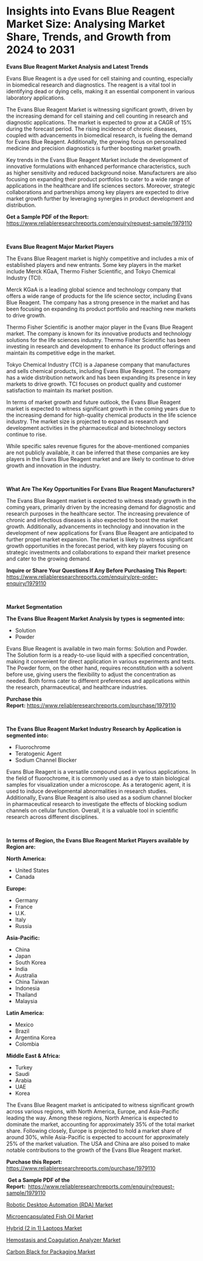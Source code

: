 <p><h1>Insights into Evans Blue Reagent Market Size: Analysing Market Share, Trends, and Growth from 2024 to 2031</h1></p><p><strong>Evans Blue Reagent Market Analysis and Latest Trends</strong></p>
<p><p>Evans Blue Reagent is a dye used for cell staining and counting, especially in biomedical research and diagnostics. The reagent is a vital tool in identifying dead or dying cells, making it an essential component in various laboratory applications.</p><p>The Evans Blue Reagent Market is witnessing significant growth, driven by the increasing demand for cell staining and cell counting in research and diagnostic applications. The market is expected to grow at a CAGR of 15% during the forecast period. The rising incidence of chronic diseases, coupled with advancements in biomedical research, is fueling the demand for Evans Blue Reagent. Additionally, the growing focus on personalized medicine and precision diagnostics is further boosting market growth.</p><p>Key trends in the Evans Blue Reagent Market include the development of innovative formulations with enhanced performance characteristics, such as higher sensitivity and reduced background noise. Manufacturers are also focusing on expanding their product portfolios to cater to a wide range of applications in the healthcare and life sciences sectors. Moreover, strategic collaborations and partnerships among key players are expected to drive market growth further by leveraging synergies in product development and distribution.</p></p>
<p><strong>Get a Sample PDF of the Report:&nbsp;</strong> <a href="https://www.reliableresearchreports.com/enquiry/request-sample/1979110">https://www.reliableresearchreports.com/enquiry/request-sample/1979110</a></p>
<p>&nbsp;</p>
<p><strong>Evans Blue Reagent Major Market Players</strong></p>
<p><p>The Evans Blue Reagent market is highly competitive and includes a mix of established players and new entrants. Some key players in the market include Merck KGaA, Thermo Fisher Scientific, and Tokyo Chemical Industry (TCI). </p><p>Merck KGaA is a leading global science and technology company that offers a wide range of products for the life science sector, including Evans Blue Reagent. The company has a strong presence in the market and has been focusing on expanding its product portfolio and reaching new markets to drive growth. </p><p>Thermo Fisher Scientific is another major player in the Evans Blue Reagent market. The company is known for its innovative products and technology solutions for the life sciences industry. Thermo Fisher Scientific has been investing in research and development to enhance its product offerings and maintain its competitive edge in the market. </p><p>Tokyo Chemical Industry (TCI) is a Japanese company that manufactures and sells chemical products, including Evans Blue Reagent. The company has a wide distribution network and has been expanding its presence in key markets to drive growth. TCI focuses on product quality and customer satisfaction to maintain its market position. </p><p>In terms of market growth and future outlook, the Evans Blue Reagent market is expected to witness significant growth in the coming years due to the increasing demand for high-quality chemical products in the life science industry. The market size is projected to expand as research and development activities in the pharmaceutical and biotechnology sectors continue to rise. </p><p>While specific sales revenue figures for the above-mentioned companies are not publicly available, it can be inferred that these companies are key players in the Evans Blue Reagent market and are likely to continue to drive growth and innovation in the industry.</p></p>
<p>&nbsp;</p>
<p><strong>What Are The Key Opportunities For Evans Blue Reagent Manufacturers?</strong></p>
<p><p>The Evans Blue Reagent market is expected to witness steady growth in the coming years, primarily driven by the increasing demand for diagnostic and research purposes in the healthcare sector. The increasing prevalence of chronic and infectious diseases is also expected to boost the market growth. Additionally, advancements in technology and innovation in the development of new applications for Evans Blue Reagent are anticipated to further propel market expansion. The market is likely to witness significant growth opportunities in the forecast period, with key players focusing on strategic investments and collaborations to expand their market presence and cater to the growing demand.</p></p>
<p><strong>Inquire or Share Your Questions If Any Before Purchasing This Report:</strong> <a href="https://www.reliableresearchreports.com/enquiry/pre-order-enquiry/1979110">https://www.reliableresearchreports.com/enquiry/pre-order-enquiry/1979110</a></p>
<p>&nbsp;</p>
<p><strong>Market Segmentation</strong></p>
<p><strong>The Evans Blue Reagent Market Analysis by types is segmented into:</strong></p>
<p><ul><li>Solution</li><li>Powder</li></ul></p>
<p><p>Evans Blue Reagent is available in two main forms: Solution and Powder. The Solution form is a ready-to-use liquid with a specified concentration, making it convenient for direct application in various experiments and tests. The Powder form, on the other hand, requires reconstitution with a solvent before use, giving users the flexibility to adjust the concentration as needed. Both forms cater to different preferences and applications within the research, pharmaceutical, and healthcare industries.</p></p>
<p><strong>Purchase this Report:&nbsp;</strong><a href="https://www.reliableresearchreports.com/purchase/1979110">https://www.reliableresearchreports.com/purchase/1979110</a></p>
<p>&nbsp;</p>
<p><strong>The Evans Blue Reagent Market Industry Research by Application is segmented into:</strong></p>
<p><ul><li>Fluorochrome</li><li>Teratogenic Agent</li><li>Sodium Channel Blocker</li></ul></p>
<p><p>Evans Blue Reagent is a versatile compound used in various applications. In the field of fluorochrome, it is commonly used as a dye to stain biological samples for visualization under a microscope. As a teratogenic agent, it is used to induce developmental abnormalities in research studies. Additionally, Evans Blue Reagent is also used as a sodium channel blocker in pharmaceutical research to investigate the effects of blocking sodium channels on cellular function. Overall, it is a valuable tool in scientific research across different disciplines.</p></p>
<p>&nbsp;</p>
<p><strong>In terms of Region, the Evans Blue Reagent Market Players available by Region are:</strong></p>
<p>
    <p> <strong> North America: </strong>
        <ul>
            <li>United States</li>
            <li>Canada</li>
        </ul>
        </p> 
    <p> <strong> Europe: </strong>
        <ul>
            <li>Germany</li>
            <li>France</li>
            <li>U.K.</li>
            <li>Italy</li>
            <li>Russia</li>
        </ul>
        </p> 
    <p> <strong> Asia-Pacific: </strong>
        <ul>
            <li>China</li>
            <li>Japan</li>
            <li>South Korea</li>
            <li>India</li>
            <li>Australia</li>
            <li>China Taiwan</li>
            <li>Indonesia</li>
            <li>Thailand</li>
            <li>Malaysia</li>
        </ul>
        </p> 
    <p> <strong> Latin America: </strong>
        <ul>
            <li>Mexico</li>
            <li>Brazil</li>
            <li>Argentina Korea</li>
            <li>Colombia</li>
        </ul>
        </p> 
    <p> <strong> Middle East & Africa: </strong>
        <ul>
            <li>Turkey</li>
            <li>Saudi</li>
            <li>Arabia</li>
            <li>UAE</li>
            <li>Korea</li>
        </ul>
    </p>
    </p>
<p><p>The Evans Blue Reagent market is anticipated to witness significant growth across various regions, with North America, Europe, and Asia-Pacific leading the way. Among these regions, North America is expected to dominate the market, accounting for approximately 35% of the total market share. Following closely, Europe is projected to hold a market share of around 30%, while Asia-Pacific is expected to account for approximately 25% of the market valuation. The USA and China are also poised to make notable contributions to the growth of the Evans Blue Reagent market.</p></p>
<p><strong>Purchase this Report: </strong><a href="https://www.reliableresearchreports.com/purchase/1979110">https://www.reliableresearchreports.com/purchase/1979110</a></p>
<p>&nbsp;<strong>Get a Sample PDF of the Report:&nbsp;&nbsp;</strong><a href="https://www.reliableresearchreports.com/enquiry/request-sample/1979110">https://www.reliableresearchreports.com/enquiry/request-sample/1979110</a></p>
<p><strong></strong></p>
<p><p><a href="https://three-jumbo-f6d.notion.site/Robotic-Desktop-Automation-RDA-Market-Offers-Provide-Insightful-Data-for-the-Time-Period-from-2024-86c321641bdc476187759c4f2ddf9e76">Robotic Desktop Automation (RDA) Market</a></p><p><a href="https://view.publitas.com/reportprime-1/microencapsulated-fish-oil-market-size-focuses-on-market-dynamics-in-depth-analysis-and-future-projections-of-its-market-forecasted-for-period-from-2024-to-2031/">Microencapsulated Fish Oil Market</a></p><p><a href="https://iodized-pantydraco-05c.notion.site/Hybrid-2-in-1-Laptops-Market-Size-and-Examines-its-Market-Scope-with-a-Primary-Focus-on-Growth-O-075095374b254eb69c0a3462987ad481">Hybrid (2 in 1) Laptops Market</a></p><p><a href="https://noble-drawer-34c.notion.site/Hemostasis-and-Coagulation-Analyzer-Market-A-Comprehensive-Report-of-its-Market-Share-Growth-Tren-429eb45dc4834d86a0a4b3b402758be3">Hemostasis and Coagulation Analyzer Market</a></p><p><a href="https://view.publitas.com/reportprime-1/carbon-black-for-packaging-market-size-global-industry-overview-market-segmentation-and-forecast-2024-to-2031/">Carbon Black for Packaging Market</a></p></p>